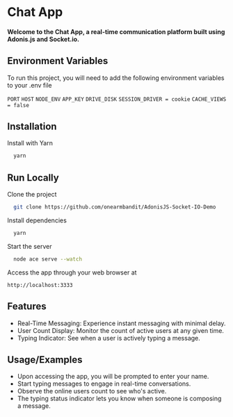 # Chat App

#### Welcome to the Chat App, a real-time communication platform built using Adonis.js and Socket.io.

## Environment Variables

To run this project, you will need to add the following environment variables to your .env file

`PORT`
`HOST`
`NODE_ENV`
`APP_KEY`
`DRIVE_DISK`
`SESSION_DRIVER = cookie`
`CACHE_VIEWS = false`

## Installation

Install with Yarn

```bash
  yarn
```

## Run Locally

Clone the project

```bash
  git clone https://github.com/onearmbandit/AdonisJS-Socket-IO-Demo
```

Install dependencies

```bash
  yarn
```

Start the server

```bash
  node ace serve --watch
```

Access the app through your web browser at

```
http://localhost:3333
```

## Features

- Real-Time Messaging: Experience instant messaging with minimal delay.
- User Count Display: Monitor the count of active users at any given time.
- Typing Indicator: See when a user is actively typing a message.

## Usage/Examples

- Upon accessing the app, you will be prompted to enter your name.
- Start typing messages to engage in real-time conversations.
- Observe the online users count to see who's active.
- The typing status indicator lets you know when someone is composing a message.
